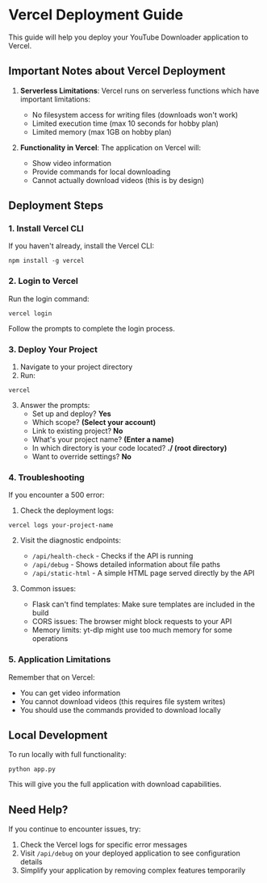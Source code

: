 # Vercel Deployment Guide

This guide will help you deploy your YouTube Downloader application to Vercel.

## Important Notes about Vercel Deployment

1. **Serverless Limitations**: Vercel runs on serverless functions which have important limitations:
   - No filesystem access for writing files (downloads won't work)
   - Limited execution time (max 10 seconds for hobby plan)
   - Limited memory (max 1GB on hobby plan)

2. **Functionality in Vercel**: The application on Vercel will:
   - Show video information
   - Provide commands for local downloading
   - Cannot actually download videos (this is by design)

## Deployment Steps

### 1. Install Vercel CLI

If you haven't already, install the Vercel CLI:

```
npm install -g vercel
```

### 2. Login to Vercel

Run the login command:

```
vercel login
```

Follow the prompts to complete the login process.

### 3. Deploy Your Project

1. Navigate to your project directory
2. Run:

```
vercel
```

3. Answer the prompts:
   - Set up and deploy? **Yes**
   - Which scope? **(Select your account)**
   - Link to existing project? **No**
   - What's your project name? **(Enter a name)**
   - In which directory is your code located? **./  (root directory)**
   - Want to override settings? **No**

### 4. Troubleshooting 

If you encounter a 500 error:

1. Check the deployment logs:
```
vercel logs your-project-name
```

2. Visit the diagnostic endpoints:
   - `/api/health-check` - Checks if the API is running
   - `/api/debug` - Shows detailed information about file paths
   - `/api/static-html` - A simple HTML page served directly by the API

3. Common issues:
   - Flask can't find templates: Make sure templates are included in the build
   - CORS issues: The browser might block requests to your API
   - Memory limits: yt-dlp might use too much memory for some operations

### 5. Application Limitations

Remember that on Vercel:
- You can get video information
- You cannot download videos (this requires file system writes)
- You should use the commands provided to download locally

## Local Development

To run locally with full functionality:

```
python app.py
```

This will give you the full application with download capabilities.

## Need Help?

If you continue to encounter issues, try:

1. Check the Vercel logs for specific error messages
2. Visit `/api/debug` on your deployed application to see configuration details
3. Simplify your application by removing complex features temporarily 